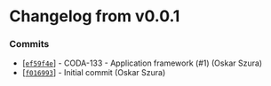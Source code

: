 # Changelog from v0.0.1
### Commits
* [[`ef59f4e`](http://github.com/coda-it/goappframe/commit/ef59f4eab205d9624c7cc9f8d506536d2711e0da)] - CODA-133 - Application framework (#1) (Oskar Szura)
* [[`f016993`](http://github.com/coda-it/goappframe/commit/f016993a7a230655bbb33f77a7db25cd7c22713c)] - Initial commit (Oskar Szura)